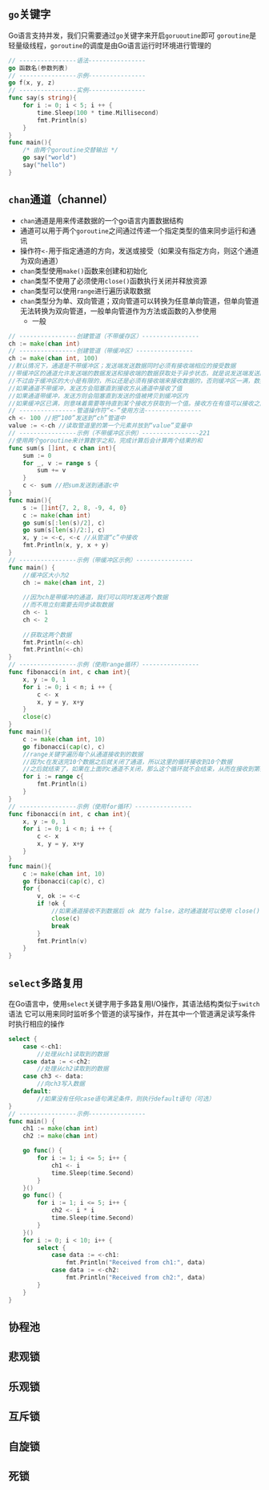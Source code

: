 ## `go`关键字
Go语言支持并发，我们只需要通过`go`关键字来开启`goruoutine`即可
`goroutine`是轻量级线程，`goroutine`的调度是由Go语言运行时环境进行管理的
```go
// ----------------语法----------------
go 函数名(参数列表)
// ----------------示例----------------
go f(x, y, z)
// ----------------实例----------------
func say(s string){
	for i := 0; i < 5; i ++ {
		time.Sleep(100 * time.Millisecond)
		fmt.Println(s)
    }
}
func main(){
	/* 由两个goroutine交替输出 */
	go say("world")
	say("hello")
}
```
## `chan`通道（channel）
- `chan`通道是用来传递数据的一个go语言内置数据结构
- 通道可以用于两个`goroutine`之间通过传递一个指定类型的值来同步运行和通讯
- 操作符`<-`用于指定通道的方向，发送或接受（如果没有指定方向，则这个通道为双向通道）
- `chan`类型使用`make()`函数来创建和初始化
- `chan`类型不使用了必须使用`close()`函数执行关闭并释放资源
- `chan`类型可以使用`range`进行遍历读取数据
- `chan`类型分为单、双向管道；双向管道可以转换为任意单向管道，但单向管道无法转换为双向管道，一般单向管道作为方法或函数的入参使用
  - 一般
```go
// ----------------创建管道（不带缓存区）----------------
ch := make(chan int)
// ----------------创建管道（带缓冲区）----------------
ch := make(chan int, 100)
//默认情况下，通道是不带缓冲区；发送端发送数据同时必须有接收端相应的接受数据
//带缓冲区的通道允许发送端的数据发送和接收端的数据获取处于异步状态，就是说发送端发送的数据可以放在缓冲区里面，可以等待接收端去获取数据，而不是立刻需要接收端去获取数据
//不过由于缓冲区的大小是有限的，所以还是必须有接收端来接收数据的，否则缓冲区一满，数据发送端就无法再发送数据了
//如果通道不带缓冲，发送方会阻塞直到接收方从通道中接收了值
//如果通道带缓冲，发送方则会阻塞直到发送的值被拷贝到缓冲区内
//如果缓冲区已满，则意味着需要等待直到某个接收方获取到一个值。接收方在有值可以接收之前会一直阻塞
// ----------------管道操作符“<-”使用方法----------------
ch <- 100 //把“100”发送到“ch”管道中
value := <-ch //读取管道里的第一个元素并放到“value”变量中
// ----------------示例（不带缓冲区示例）----------------221
//使用两个goroutine来计算数字之和，完成计算后会计算两个结果的和
func sum(s []int, c chan int){
	sum := 0
	for _, v := range s {
		sum += v
    }
	c <- sum //把sum发送到通道c中
}
func main(){
	s := []int{7, 2, 8, -9, 4, 0}
	c := make(chan int)
	go sum(s[:len(s)/2], c)
    go sum(s[len(s)/2:], c)
	x, y := <-c, <-c //从管道“c”中接收
	fmt.Println(x, y, x + y)
}
// ----------------示例（带缓冲区示例）----------------
func main() {
    //缓冲区大小为2
	ch := make(chan int, 2)
	
	//因为ch是带缓冲的通道，我们可以同时发送两个数据
	//而不用立刻需要去同步读取数据
	ch <- 1
	ch <- 2
	
	//获取这两个数据
	fmt.Println(<-ch)
	fmt.Println(<-ch)
}
// ----------------示例（使用range循环）----------------
func fibonacci(n int, c chan int){
	x, y := 0, 1
	for i := 0; i < n; i ++ {
		c <- x
		x, y = y, x+y
    }
	close(c)
}
func main(){
	c := make(chan int, 10)
	go fibonacci(cap(c), c)
	//range关键字遍历每个从通道接收到的数据
	//因为c在发送完10个数据之后就关闭了通道，所以这里的循环接收到10个数据
	//之后就结束了，如果在上面的c通道不关闭，那么这个循环就不会结束，从而在接收到第死11个数据的时候就阻塞了
	for i := range c{
		fmt.Println(i)
    }
}
// ----------------示例（使用for循环）----------------
func fibonacci(n int, c chan int){
	x, y := 0, 1
	for i := 0; i < n; i ++ {
		c <- x
		x, y = y, x+y
    }
}
func main(){
	c := make(chan int, 10)
	go fibonacci(cap(c), c)
	for {
		v, ok := <-c
		if !ok {
			//如果通道接收不到数据后 ok 就为 false，这时通道就可以使用 close() 函数来关闭
			close(c)
			break
        }
		fmt.Println(v)
    }
}
```
## `select`多路复用
在Go语言中，使用`select`关键字用于多路复用I/O操作，其语法结构类似于`switch`语法
它可以用来同时监听多个管道的读写操作，并在其中一个管道满足读写条件时执行相应的操作
```go
select {
    case <-ch1:
		//处理从ch1读取到的数据
    case data := <-ch2:
		//处理从ch2读取到的数据
    case ch3 <- data: 
		//向ch3写入数据
    default:
		//如果没有任何case语句满足条件，则执行default语句（可选）
}
// ----------------示例----------------
func main() {
    ch1 := make(chan int)
    ch2 := make(chan int)

    go func() {
        for i := 1; i <= 5; i++ {
            ch1 <- i
            time.Sleep(time.Second)
        }
    }()
    go func() {
        for i := 1; i <= 5; i++ {
            ch2 <- i * i
            time.Sleep(time.Second)
        }
    }()
    for i := 0; i < 10; i++ {
        select {
            case data := <-ch1:
                fmt.Println("Received from ch1:", data)
            case data := <-ch2:
                fmt.Println("Received from ch2:", data)
        }
    }
}
```
## 协程池
## 悲观锁
## 乐观锁
## 互斥锁
## 自旋锁
## 死锁